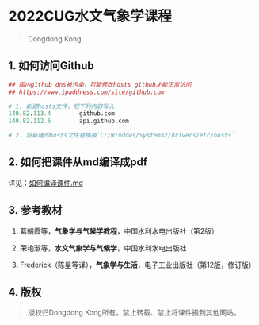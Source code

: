 <h1>2022CUG水文气象学课程</h1>

> Dongdong Kong

## 1. 如何访问Github

```R
## 国内github dns被污染，可能修改hosts github才能正常访问
## https://www.ipaddress.com/site/github.com

# 1. 新建hosts文件，把下列内容写入
140.82.113.4        github.com
140.82.112.6        api.github.com

# 2. 将新建的hosts文件替换掉`C:/Windows/System32/drivers/etc/hosts`
```

## 2. 如何把课件从md编译成pdf

详见：[如何编译课件.md](inst/如何编译课件.md)


## 3. 参考教材

1. 葛朝霞等，**气象学与气候学教程**，中国水利水电出版社（第2版）

2. 荣艳淑等，**水文气象学与气候学**，中国水利水电出版社

3. Frederick（陈星等译），**气象学与生活**，电子工业出版社（第12版，修订版）

## 4. 版权

> 版权归Dongdong Kong所有。禁止转载、禁止将课件搬到其他网站。

